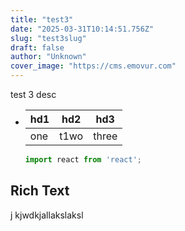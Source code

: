 ```yaml
---
title: "test3"
date: "2025-03-31T10:14:51.756Z"
slug: "test3slug"
draft: false
author: "Unknown"
cover_image: "https://cms.emovur.com"
---
```


test 3 desc


*   | **hd1** | **hd2** | **hd3** |
    | --- | --- | --- |
    | one | t1wo | three |
    
    ```javascript
    import react from 'react';
    ```

## **Rich Text**
j kjwdkjallakslaksl